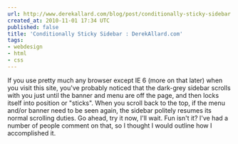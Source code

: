 ```yaml
---
url: http://www.derekallard.com/blog/post/conditionally-sticky-sidebar
created_at: 2010-11-01 17:34 UTC
published: false
title: 'Conditionally Sticky Sidebar : DerekAllard.com'
tags:
- webdesign
- html
- css
---
```


If you use pretty much any browser except IE 6 (more on that later) when you visit this site, you've probably noticed that the dark-grey sidebar scrolls with you just until the banner and menu are off the page, and then locks itself into position or "sticks". When you scroll back to the top, if the menu and/or banner need to be seen again, the sidebar politely resumes its normal scrolling duties. Go ahead, try it now, I'll wait. Fun isn't it? I've had a number of people comment on that, so I thought I would outline how I accomplished it.
